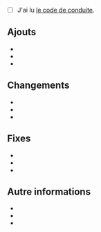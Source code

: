 <!--
- Veuillez vous référer à notre documentation de contribution pour toute question sur la soumission d'une PR
- Veuillez ne pas soumettre de mises à jour des dépendances à moins que cela ne corrige une issue.
- Veuillez essayer de limiter votre PR (correction de bug, implémente une fonctionnalité, etc.). Soumettez plusieurs PRs si nécessaire.
- Assurez-vous de faire une PR sur la branche `develop` (côté gauche). Vous devriez également démarrer votre branche à partir de `develop`.
-->

- [ ] J'ai lu [le code de conduite]('https://github.com/ae-utbm/sith4/blob/main/.github/CODE_OF_CONDUCT.md').

## Ajouts

-
-
-

## Changements

-
-
-

## Fixes

-
-
-

## Autre informations

-
-
-
